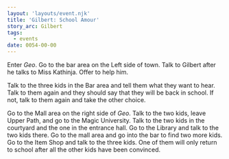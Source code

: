 ```yaml
---
layout: 'layouts/event.njk'
title: 'Gilbert: School Amour'
story_arc: Gilbert
tags:
  - events
date: 0054-00-00
---
```

Enter *Geo*. Go to the bar area on the Left side of town. Talk to Gilbert after he talks to Miss Kathinja. Offer to help him.

Talk to the three kids in the Bar area and tell them what they want to hear. Talk to them again and they should say that they will be back in school. If not, talk to them again and take the other choice.

Go to the Mall area on the right side of *Geo*. Talk to the two kids, leave Upper Path, and go to the Magic University. Talk to the two kids in the courtyard and the one in the entrance hall.
Go to the Library and talk to the two kids there. Go to the mall area and go into the bar to find two more kids. Go to the Item Shop and talk to the three kids. One of them will only return to school after all the other kids have been convinced.
